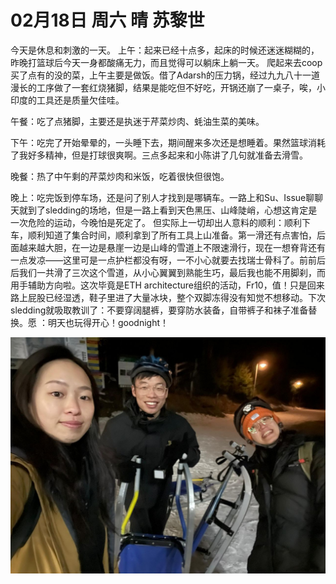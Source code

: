 # 02月18日 周六 晴 苏黎世

今天是休息和刺激的一天。
上午：起来已经十点多，起床的时候还迷迷糊糊的，昨晚打篮球后今天一身都酸痛无力，而且觉得可以躺床上躺一天。
爬起来去coop买了点有的没的菜，上午主要是做饭。借了Adarsh的压力锅，经过九九八十一道漫长的工序做了一套红烧猪脚，结果是能吃但不好吃，开锅还崩了一桌子，唉，小印度的工具还是质量欠佳哇。

午餐：吃了点猪脚，主要还是执迷于芹菜炒肉、蚝油生菜的美味。

下午：吃完了开始晕晕的，一头睡下去，期间醒来多次还是想睡着。果然篮球消耗了我好多精神，但是打球很爽啊。三点多起来和小陈讲了几句就准备去滑雪。

晚餐：热了中午剩的芹菜炒肉和米饭，吃着很快但很饱。

晚上：吃完饭到停车场，还是问了别人才找到是哪辆车。一路上和Su、Issue聊聊天就到了sledding的场地，但是一路上看到天色黑压、山峰陡峭，心想这肯定是一次危险的运动，今晚怕是死定了。
但实际上一切却出人意料的顺利：顺利下车，顺利知道了集合时间，顺利拿到了所有工具上山准备。第一滑还有点害怕，后面越来越大胆，在一边是悬崖一边是山峰的雪道上不限速滑行，现在一想脊背还有一点发凉——这里可是一点护栏都没有呀，一不小心就要去找瑞士骨科了。前前后后我们一共滑了三次这个雪道，从小心翼翼到熟能生巧，最后我也能不用脚刹，而用手辅助方向啦。这次毕竟是ETH architecture组织的活动，Fr10，值！只是回来路上屁股已经湿透，鞋子里进了大量冰块，整个双脚冻得没有知觉不想移动。下次sledding就吸取教训了：不要穿阔腿裤，要穿防水装备，自带裤子和袜子准备替换。愿 ：明天也玩得开心！goodnight！


![image](images\\63f16b2151f8d1c855164a6e.jpg)





